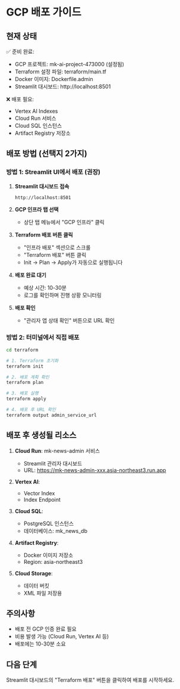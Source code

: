 # GCP 배포 가이드

## 현재 상태

✅ 준비 완료:
- GCP 프로젝트: mk-ai-project-473000 (설정됨)
- Terraform 설정 파일: terraform/main.tf
- Docker 이미지: Dockerfile.admin
- Streamlit 대시보드: http://localhost:8501

❌ 배포 필요:
- Vertex AI Indexes
- Cloud Run 서비스
- Cloud SQL 인스턴스
- Artifact Registry 저장소

## 배포 방법 (선택지 2가지)

### 방법 1: Streamlit UI에서 배포 (권장)

1. **Streamlit 대시보드 접속**
   ```
   http://localhost:8501
   ```

2. **GCP 인프라 탭 선택**
   - 상단 탭 메뉴에서 "GCP 인프라" 클릭

3. **Terraform 배포 버튼 클릭**
   - "인프라 배포" 섹션으로 스크롤
   - "Terraform 배포" 버튼 클릭
   - Init → Plan → Apply가 자동으로 실행됩니다

4. **배포 완료 대기**
   - 예상 시간: 10-30분
   - 로그를 확인하며 진행 상황 모니터링

5. **배포 확인**
   - "관리자 앱 상태 확인" 버튼으로 URL 확인

### 방법 2: 터미널에서 직접 배포

```bash
cd terraform

# 1. Terraform 초기화
terraform init

# 2. 배포 계획 확인
terraform plan

# 3. 배포 실행
terraform apply

# 4. 배포 후 URL 확인
terraform output admin_service_url
```

## 배포 후 생성될 리소스

1. **Cloud Run**: mk-news-admin 서비스
   - Streamlit 관리자 대시보드
   - URL: https://mk-news-admin-xxx.asia-northeast3.run.app

2. **Vertex AI**:
   - Vector Index
   - Index Endpoint

3. **Cloud SQL**:
   - PostgreSQL 인스턴스
   - 데이터베이스: mk_news_db

4. **Artifact Registry**:
   - Docker 이미지 저장소
   - Region: asia-northeast3

5. **Cloud Storage**:
   - 데이터 버킷
   - XML 파일 저장용

## 주의사항

- 배포 전 GCP 인증 완료 필요
- 비용 발생 가능 (Cloud Run, Vertex AI 등)
- 배포에는 10-30분 소요

## 다음 단계

Streamlit 대시보드의 "Terraform 배포" 버튼을 클릭하여 배포를 시작하세요.



